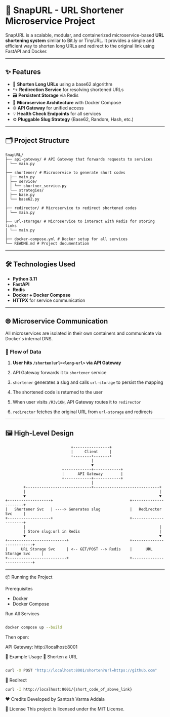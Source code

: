 # 🚀 SnapURL - URL Shortener Microservice Project

SnapURL is a scalable, modular, and containerized microservice-based **URL shortening system** similar to Bit.ly or TinyURL. It provides a simple and efficient way to shorten long URLs and redirect to the original link using FastAPI and Docker.

---

## ✨ Features

- 🔗 **Shorten Long URLs** using a base62 algorithm
- ↪️ **Redirection Service** for resolving shortened URLs
- 🗃️ **Persistent Storage** via Redis
- 🧱 **Microservice Architecture** with Docker Compose
- 🌐 **API Gateway** for unified access
- 💡 **Health Check Endpoints** for all services
- ⚙️ **Pluggable Slug Strategy** (Base62, Random, Hash, etc.)

---

## 🗂️ Project Structure
```plaintext
SnapURL/
├── api-gateway/ # API Gateway that forwards requests to services
│ └── main.py
│
├── shortener/ # Microservice to generate short codes
│ ├── main.py
│ ├── service/
│ │ └── shortner_service.py
│ └── strategies/
│ ├── base.py
│ └── base62.py
│
├── redirector/ # Microservice to redirect shortened codes
│ └── main.py
│
├── url-storage/ # Microservice to interact with Redis for storing links
│ └── main.py
│
├── docker-compose.yml # Docker setup for all services
└── README.md # Project documentation
```
---

## 🛠️ Technologies Used

- **Python 3.11**
- **FastAPI**
- **Redis**
- **Docker + Docker Compose**
- **HTTPX** for service communication

---

## 🌐 Microservice Communication

All microservices are isolated in their own containers and communicate via Docker's internal DNS.

### 🔄 Flow of Data

1. **User hits `/shorten?url=<long-url>` via API Gateway**
2. API Gateway forwards it to `shortener` service
3. `shortener` generates a slug and calls `url-storage` to persist the mapping
4. The shortened code is returned to the user

5. When user visits `/R3v1ON`, API Gateway routes it to `redirector`
6. `redirector` fetches the original URL from `url-storage` and redirects

---

## 🖼️ High-Level Design

```plaintext
                             +----------------+
                             |     Client     |
                             +--------+-------+
                                      |
                                      ▼
                         +------------+------------+
                         |      API Gateway        |
                         +------------+------------+
                                      |
        +-----------------------------+-----------------------------+
        |                                                           |
        ▼                                                           ▼
+-------------------+                                  +----------------------+
|   Shortener Svc   | ----> Generates slug             |   Redirector Svc     |
+-------------------+                                  +----------------------+
        |                                                           |
        | Store slug:url in Redis                                   |
        ▼                                                           ▼
+--------------------------+                           +--------------------------+
|      URL Storage Svc     | <-- GET/POST --> Redis    |      URL Storage Svc     |
+--------------------------+                           +--------------------------+

```
---
📦 Running the Project

Prerequisites
 - Docker
 - Docker Compose

Run All Services
```bash

docker compose up --build
```

Then open:

API Gateway: http://localhost:8001

🔌 Example Usage
🔸 Shorten a URL
```bash

curl -X POST "http://localhost:8001/shorten?url=https://github.com"
```
🔹 Redirect
```bash
curl -I http://localhost:8001/{short_code_of_above_link}
```

❤️ Credits
Developed by Santosh Varma Addala

📜 License
This project is licensed under the MIT License.
